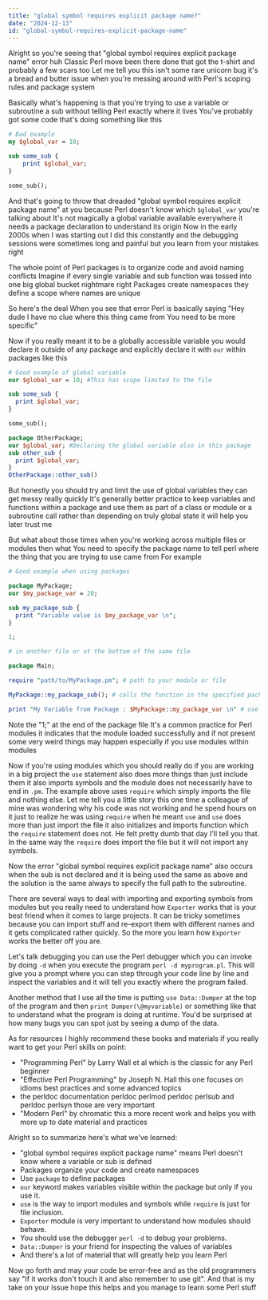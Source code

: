 ```yaml
---
title: "global symbol requires explicit package name?"
date: "2024-12-13"
id: "global-symbol-requires-explicit-package-name"
---
```


Alright so you're seeing that "global symbol requires explicit package name" error huh Classic Perl move been there done that got the t-shirt and probably a few scars too Let me tell you this isn't some rare unicorn bug it's a bread and butter issue when you're messing around with Perl's scoping rules and package system

Basically what's happening is that you're trying to use a variable or subroutine a sub without telling Perl exactly where it lives You've probably got some code that's doing something like this

```perl
# Bad example
my $global_var = 10;

sub some_sub {
    print $global_var;
}

some_sub();
```

And that's going to throw that dreaded "global symbol requires explicit package name" at you because Perl doesn't know which `$global_var` you're talking about It's not magically a global variable available everywhere it needs a package declaration to understand its origin Now in the early 2000s when I was starting out I did this constantly and the debugging sessions were sometimes long and painful but you learn from your mistakes right

The whole point of Perl packages is to organize code and avoid naming conflicts Imagine if every single variable and sub function was tossed into one big global bucket nightmare right Packages create namespaces they define a scope where names are unique

So here's the deal When you see that error Perl is basically saying "Hey dude I have no clue where this thing came from You need to be more specific"

Now if you really meant it to be a globally accessible variable you would declare it outside of any package and explicitly declare it with `our` within packages like this

```perl
# Good example of global variable
our $global_var = 10; #This has scope limited to the file

sub some_sub {
  print $global_var;
}

some_sub();

package OtherPackage;
our $global_var; #Declaring the global variable also in this package
sub other_sub {
  print $global_var;
}
OtherPackage::other_sub()
```

But honestly you should try and limit the use of global variables they can get messy really quickly It's generally better practice to keep variables and functions within a package and use them as part of a class or module or a subroutine call rather than depending on truly global state it will help you later trust me

But what about those times when you're working across multiple files or modules then what You need to specify the package name to tell perl where the thing that you are trying to use came from For example

```perl
# Good example when using packages

package MyPackage;
our $my_package_var = 20;

sub my_package_sub {
  print "Variable value is $my_package_var \n";
}

1;

# in another file or at the bottom of the same file

package Main;

require "path/to/MyPackage.pm"; # path to your module or file

MyPackage::my_package_sub(); # calls the function in the specified package

print "My Variable from Package : $MyPackage::my_package_var \n" # use package::variable to access the variable
```

Note the "1;" at the end of the package file It's a common practice for Perl modules it indicates that the module loaded successfully and if not present some very weird things may happen especially if you use modules within modules

Now if you're using modules which you should really do if you are working in a big project the `use` statement also does more things than just include them it also imports symbols and the module does not necessarily have to end in `.pm`. The example above uses `require` which simply imports the file and nothing else. Let me tell you a little story this one time a colleague of mine was wondering why his code was not working and he spend hours on it just to realize he was using `require` when he meant `use` and `use` does more than just import the file it also initializes and imports function which the `require` statement does not. He felt pretty dumb that day I'll tell you that. In the same way the `require` does import the file but it will not import any symbols.

Now the error "global symbol requires explicit package name" also occurs when the sub is not declared and it is being used the same as above and the solution is the same always to specify the full path to the subroutine.

There are several ways to deal with importing and exporting symbols from modules but you really need to understand how `Exporter` works that is your best friend when it comes to large projects. It can be tricky sometimes because you can import stuff and re-export them with different names and it gets complicated rather quickly. So the more you learn how `Exporter` works the better off you are.

Let's talk debugging you can use the Perl debugger which you can invoke by doing `-d` when you execute the program `perl -d myprogram.pl`. This will give you a prompt where you can step through your code line by line and inspect the variables and it will tell you exactly where the program failed.

Another method that I use all the time is putting `use Data::Dumper` at the top of the program and then `print Dumper(\@myvariable)` or something like that to understand what the program is doing at runtime. You'd be surprised at how many bugs you can spot just by seeing a dump of the data.

As for resources I highly recommend these books and materials if you really want to get your Perl skills on point:
 * "Programming Perl" by Larry Wall et al which is the classic for any Perl beginner
 * "Effective Perl Programming" by Joseph N. Hall this one focuses on idioms best practices and some advanced topics
 * the perldoc documentation perldoc perlmod perldoc perlsub and perldoc perlsyn those are very important
 * "Modern Perl" by chromatic this a more recent work and helps you with more up to date material and practices

Alright so to summarize here's what we've learned:

* "global symbol requires explicit package name" means Perl doesn't know where a variable or sub is defined
* Packages organize your code and create namespaces
* Use `package` to define packages
* `our` keyword makes variables visible within the package but only if you use it.
* `use` is the way to import modules and symbols while `require` is just for file inclusion.
* `Exporter` module is very important to understand how modules should behave.
* You should use the debugger `perl -d` to debug your problems.
* `Data::Dumper` is your friend for inspecting the values of variables
* And there's a lot of material that will greatly help you learn Perl

Now go forth and may your code be error-free and as the old programmers say "If it works don't touch it and also remember to use git". And that is my take on your issue hope this helps and you manage to learn some Perl stuff
